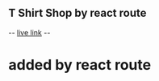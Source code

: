 ## T Shirt Shop by react route

-- [live link](https://lucent-rugelach-3a65a4.netlify.app) --

# added by react route
